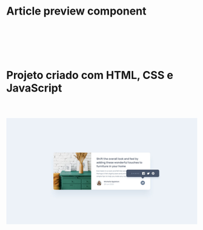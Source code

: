  <h1>Article preview component<h1>
 <br>
 <br>
 <p> Projeto criado com HTML, CSS e JavaScript <p>
 <br>
 <img src="https://github.com/Willianpontes/Article-preview-component/blob/main/images/desktop-active-state.jpg?raw=true">
